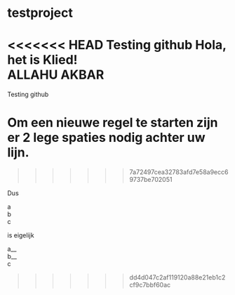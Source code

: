 # testproject
<<<<<<< HEAD
Testing github
Hola, het is Klied!  
ALLAHU AKBAR  
=======
Testing github  


Om een nieuwe regel te starten zijn er 2 lege spaties nodig achter uw lijn.  
=======
>>>>>>> 7a72497cea32783afd7e58a9ecc69737be702051

Dus  

a  
b  
c  

is eigelijk  

a__  
b__  
c
>>>>>>> dd4d047c2af119120a88e21eb1c2cf9c7bbf60ac
